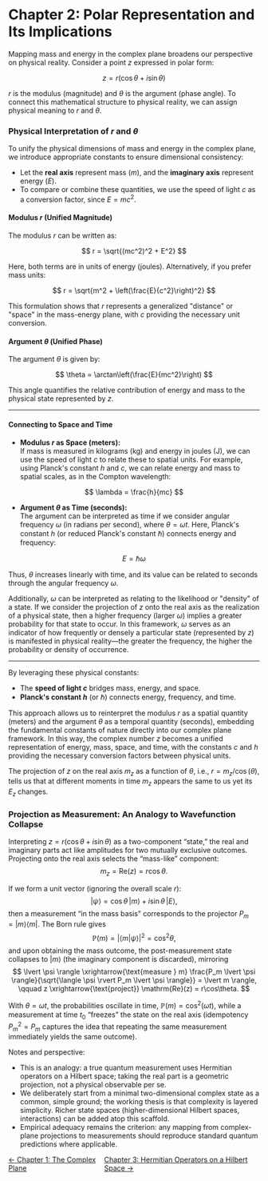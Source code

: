 # Chapter 2: Polar Representation and Its Implications

Mapping mass and energy in the complex plane broadens our perspective on physical reality. Consider a point $z$ expressed in polar form:

$$
z = r(\cos\theta + i\sin\theta)
$$

$r$ is the modulus (magnitude) and $\theta$ is the argument (phase angle). To connect this mathematical structure to physical reality, we can assign physical meaning to $r$ and $\theta$.

### Physical Interpretation of $r$ and $\theta$

To unify the physical dimensions of mass and energy in the complex plane, we introduce appropriate constants to ensure dimensional consistency:

- Let the **real axis** represent mass ($m$), and the **imaginary axis** represent energy ($E$).
- To compare or combine these quantities, we use the speed of light $c$ as a conversion factor, since $E = mc^2$.

#### Modulus $r$ (Unified Magnitude)

The modulus $r$ can be written as:

$$
r = \sqrt{(mc^2)^2 + E^2}
$$

Here, both terms are in units of energy (joules). Alternatively, if you prefer mass units:

$$
r = \sqrt{m^2 + \left(\frac{E}{c^2}\right)^2}
$$

This formulation shows that $r$ represents a generalized "distance" or "space" in the mass-energy plane, with $c$ providing the necessary unit conversion.

#### Argument $\theta$ (Unified Phase)

The argument $\theta$ is given by:

$$
\theta = \arctan\left(\frac{E}{mc^2}\right)
$$

This angle quantifies the relative contribution of energy and mass to the physical state represented by $z$.

---

#### Connecting to Space and Time

- **Modulus $r$ as Space (meters):**  
  If mass is measured in kilograms (kg) and energy in joules (J), we can use the speed of light $c$ to relate these to spatial units. For example, using Planck's constant $h$ and $c$, we can relate energy and mass to spatial scales, as in the Compton wavelength:

$$
\lambda = \frac{h}{mc}
$$

- **Argument $\theta$ as Time (seconds):**  
  The argument can be interpreted as time if we consider angular frequency $\omega$ (in radians per second), where $\theta = \omega t$. Here, Planck's constant $h$ (or reduced Planck's constant $\hbar$) connects energy and frequency:
  
$$
E = \hbar \omega
$$
  
  Thus, $\theta$ increases linearly with time, and its value can be related to seconds through the angular frequency $\omega$.

  Additionally, $\omega$ can be interpreted as relating to the likelihood or "density" of a state. If we consider the projection of $z$ onto the real axis as the realization of a physical state, then a higher frequency (larger $\omega$) implies a greater probability for that state to occur. In this framework, $\omega$ serves as an indicator of how frequently or densely a particular state (represented by $z$) is manifested in physical reality—the greater the frequency, the higher the probability or density of occurrence.

---

By leveraging these physical constants:

- The **speed of light $c$** bridges mass, energy, and space.
- **Planck's constant $h$** (or $\hbar$) connects energy, frequency, and time.

This approach allows us to reinterpret the modulus $r$ as a spatial quantity (meters) and the argument $\theta$ as a temporal quantity (seconds), embedding the fundamental constants of nature directly into our complex plane framework. In this way, the complex number $z$ becomes a unified representation of energy, mass, space, and time, with the constants $c$ and $h$ providing the necessary conversion factors between physical units.

The projection of $z$ on the real axis $m_z$ as a function of $\theta$, i.e., $r = m_z / \cos(\theta)$, tells us that at different moments in time $m_z$ appears the same to us yet its $E_z$ changes.

### Projection as Measurement: An Analogy to Wavefunction Collapse

Interpreting $z = r(\cos\theta + i\sin\theta)$ as a two-component “state,” the real and imaginary parts act like amplitudes for two mutually exclusive outcomes. Projecting onto the real axis selects the “mass-like” component:
$$
m_z = \mathrm{Re}(z) = r\cos\theta.
$$

If we form a unit vector (ignoring the overall scale $r$):
$$
\lvert \psi \rangle = \cos\theta\,\lvert m \rangle + i\sin\theta\,\lvert E \rangle,
$$
then a measurement “in the mass basis” corresponds to the projector $P_m = \lvert m\rangle\langle m \rvert$. The Born rule gives
$$
\mathbb{P}(m) = \lvert \langle m \lvert \psi \rangle \rvert^2 = \cos^2\theta,
$$
and upon obtaining the mass outcome, the post-measurement state collapses to $\lvert m \rangle$ (the imaginary component is discarded), mirroring
$$
\lvert \psi \rangle \xrightarrow{\text{measure } m} \frac{P_m \lvert \psi \rangle}{\sqrt{\langle \psi \rvert P_m \lvert \psi \rangle}} = \lvert m \rangle,
\qquad
z \xrightarrow{\text{project}} \mathrm{Re}(z) = r\cos\theta.
$$

With $\theta = \omega t$, the probabilities oscillate in time, $\mathbb{P}(m) = \cos^2(\omega t)$, while a measurement at time $t_0$ “freezes” the state on the real axis (idempotency $P_m^2 = P_m$ captures the idea that repeating the same measurement immediately yields the same outcome).

Notes and perspective:
- This is an analogy: a true quantum measurement uses Hermitian operators on a Hilbert space; taking the real part is a geometric projection, not a physical observable per se.
- We deliberately start from a minimal two-dimensional complex state as a common, simple ground; the working thesis is that complexity is layered simplicity. Richer state spaces (higher-dimensional Hilbert spaces, interactions) can be added atop this scaffold.
- Empirical adequacy remains the criterion: any mapping from complex-plane projections to measurements should reproduce standard quantum predictions where applicable.

<div style="display:flex; justify-content:space-between; width:100%;">
  <a href="./CHAPTER1.md">← Chapter 1: The Complex Plane</a>
  <a href="./CHAPTER3.md">Chapter 3: Hermitian Operators on a Hilbert Space →</a>
</div>

